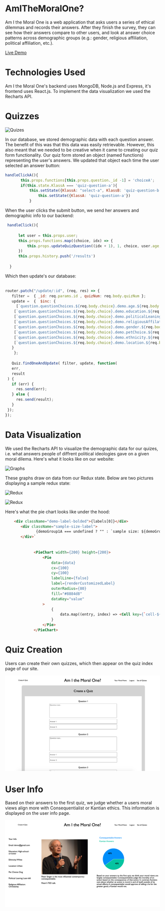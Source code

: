 # AmITheMoralOne? 

Am I the Moral One  is a web application that asks users a series of ethical dilemmas and records their answers. After they finish the survey, they can see how their answers compare to other users, and look at answer choice patterns across demographic groups (e.g.: gender, religious affiliation, political affiliation, etc.). 

[Live Demo]( https://amithemoralone.herokuapp.com/#/)

# Technologies Used 

Am I the Moral One's backend uses MongoDB, Node.js and Express, it's frontend uses React.js. To implement the data visualization we used the Recharts API. 


# Quizzes 
 ![Quizes](./readme_files/screen_shot.png)
 
In our database, we stored demographic data with each question answer. The benefit of this was that this data was easily retrievable. However, this also meant that we needed to be creative when it came to creating our quiz form functionality. Our quiz form stored an object (named functions) representing the user's answers. We updated that object each time the user selected an answer button: 

 ```js
handleClickA(){
        this.props.functions[this.props.question._id -1] = 'choiceA'; 
        if(this.state.KlassA === 'quiz-question-a'){
            this.setState({KlassA: "select-a", KlassB: 'quiz-question-b'})} else {
                this.setState({KlassA: 'quiz-question-a'})
            }
 ```
 

 
 When the user clicks the submit button, we send her answers and demographic info to our backend: 
 
 
  ```js
   handleClick(){
    
        let user = this.props.user; 
        this.props.functions.map((choice, idx) => {
            this.props.updateQuizQuestion((idx + 1), 1, choice, user.age, user.education, user.politicalLeaning, user.religiousAffilation, user.gender, user.ethnicity, user.petChoice, user.location)
        })
        this.props.history.push('/results')
           
    }
 ```
 
 Which then update's our database: 
 
 ```js
 
 router.patch("/update/:id", (req, res) => {
    filter =  { _id: req.params.id , quizNum: req.body.quizNum };
    update =  {  $inc: {
      [`question.questionChoices.${req.body.choice}.demo.age.${req.body.age}`]: 1,
     [`question.questionChoices.${req.body.choice}.demo.education.${req.body.education}`]: 1,
     [`question.questionChoices.${req.body.choice}.demo.politicalLeaning.${req.body.politicalLeaning}`]: 1,
     [`question.questionChoices.${req.body.choice}.demo.religiousAffilation.${req.body.religiousAffilation}`]: 1,
     [`question.questionChoices.${req.body.choice}.demo.gender.${req.body.gender}`]: 1,
     [`question.questionChoices.${req.body.choice}.demo.petChoice.${req.body.petChoice}`]: 1,
     [`question.questionChoices.${req.body.choice}.demo.ethnicity.${req.body.ethnicity}`]: 1,
     [`question.questionChoices.${req.body.choice}.demo.location.${req.body.location}`]: 1,
    }
     };

    Quiz.findOneAndUpdate( filter, update, function(
    err,
    result
  ) {
    if (err) {
      res.send(err);
    } else {
      res.send(result);
    }
  });
});
 ```
 
 
 # Data Visualization 
 
We used the Recharts API to visualize the demographic data for our quizes, i.e. what answers people of diffrent political ideologies gave on a given moral dilema. Here's what it looks like on our website: 
  
![Graphs](/readme_files/screenshot_2.png)






These graphs draw on data from our Redux state. Below are two pictures displaying a sample redux state: 

![Redux](/readme_files/ReduxState1.png)

![Redux](/readme_files/ReduxState2.png)
  
Here's what the pie chart looks like under the hood: 
   
   ```html
       <div className="demo-label-bolded">{labels[0]}</div>
          <div className="sample-size-label">
                 {demoGroup1A === undefined ? "" : `sample size: ${demoGroup1A + demoGroup1B}`}</div>
          </div>`

            
                <PieChart width={200} height={200}>
                    <Pie 
                        data={data}
                        cx={100}
                        cy={100}
                        labelLine={false}
                        label={renderCustomizedLabel}
                        outerRadius={80}
                        fill="#8884d8"
                        dataKey="value"
                    >
                        {
                            data.map((entry, index) => <Cell key={`cell-${index}`} fill={COLORS[index % COLORS.length]} />)
                        }
                    </Pie>
                </PieChart>

```

 # Quiz Creation 
  
 Users can create their own quizzes, which then appear on the quiz index page of our site. 

  ![Quiz Creation](/readme_files/create.png)

  # User Info 
  
Based on their answers to the first quiz, we judge whether a users moral views align more with Consequentialist or Kantian ethics. This information is displayed on the user info page.  
 
  ![user](/readme_files/user_info.png)
              
   
            









